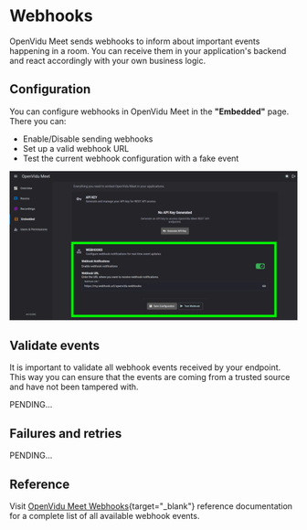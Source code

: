 # Webhooks

OpenVidu Meet sends webhooks to inform about important events happening in a room. You can receive them in your application's backend and react accordingly with your own business logic.

## Configuration

You can configure webhooks in OpenVidu Meet in the **"Embedded"** page. There you can:

- Enable/Disable sending webhooks
- Set up a valid webhook URL
- Test the current webhook configuration with a fake event

![Webhooks Configuration](../../../assets/images/meet/embedded/webhook.png)

## Validate events

It is important to validate all webhook events received by your endpoint. This way you can ensure that the events are coming from a trusted source and have not been tampered with.

PENDING...

## Failures and retries

PENDING...

## Reference

Visit [OpenVidu Meet Webhooks](../../../assets/htmls/webhooks.html){target="_blank"} reference documentation for a complete list of all available webhook events.


